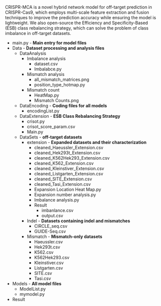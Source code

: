 CRISPR-MCA is a novel hybrid network model for off-target prediction in CRISPR-Cas9, which employs multi-scale feature extraction and fusion techniques to improve the prediction accuracy while ensuring the model is lightweight. We also open-source the Efficiency and Specificity-Based (ESB) class rebalancing strategy, which can solve the problem of class imbalance in off-target datasets.



* main.py - **Main entry for model files**
* Data - **Dataset processing and analysis files**
  * DataAnalysis
    * Imbalance analysis 
      * dataset.csv
      * Imbalabce.py
    * Mismatch analysis
      * all_mismatch_matrices.png
      * position_type_hotmap.py
    * Mismatch count
      * HeatMap.py
      * Mismatch Counts.png
  * DataEncoding - **Coding files for all models**
    * encodingList.py
  * DataExtension - **ESB Class Rebalancing Strategy**
    * crisot.py
    * crisot_score_param.csv
    * Main.py
  * DataSets - **off-target datasets**
    * extension - **Expanded datasets and their characterization**
      * cleaned_Haeussler_Extension.csv
      * cleaned_Hek293t_Extension.csv
      * cleaned_K562Hek293_Extension.csv
      * cleaned_K562_Extension.csv
      * cleaned_Kleinstiver_Extension.csv
      * cleaned_Listgarten_Extension.csv
      * cleaned_SITE_Extension.csv
      * cleaned_Tasi_Extension.csv
      * Expansion Location Heat Map.py
      * Expansion number analysis.py
      * Imbalance analysis.py
      * Result
        * imbanlance.csv
        * output.csv
    * Indel - **Datasets containing indel and mismatches**
      * CIRCLE_seq.csv
      * GUIDE-Seq.csv
    * Mismatch  - **Mismatch-only datasets**
      * Haeussler.csv
      * Hek293t.csv
      * K562.csv
      * K562Hek293.csv
      * Kleinstiver.csv
      * Listgarten.csv
      * SITE.csv
      * Tasi.csv
* Models - **All model files**
  * ModelList.py
  * mymodel.py
* Result
